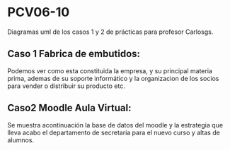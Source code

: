# PCV06-10
Diagramas uml de los casos 1 y 2 de prácticas para profesor Carlosgs.
## Caso 1 Fabrica de embutidos:
Podemos ver como esta constituida la empresa, y su principal materia prima, ademas de su soporte informático y
la organizacion de los socios para vender o distribuir su producto etc.

## Caso2 Moodle Aula Virtual:
Se muestra acontinuación la base de datos del moodle y la estrategia que lleva acabo el departamento de secretaria para 
el nuevo curso y altas de alumnos.


